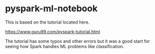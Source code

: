 # pyspark-ml-notebook
This is based on the tutorial located here.

https://www.guru99.com/pyspark-tutorial.html

The tutorial has some typos and other errors but it was a good start
for seeing how Spark handles ML problems like classification.

